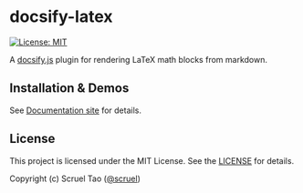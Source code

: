 # docsify-latex

[![License: MIT](https://img.shields.io/badge/License-MIT-yellow.svg?style=flat-square)](https://github.com/scruel/docsify-latex/blob/master/LICENSE)

A [docsify.js](https://docsify.js.org) plugin for rendering LaTeX math blocks from markdown.

## Installation & Demos

See [Documentation site](https://scruel.github.io/docsify-latex) for details.

## License

This project is licensed under the MIT License. See the [LICENSE](https://github.com/github/docsify-latex/blob/master/LICENSE) for details.

Copyright (c) Scruel Tao ([@scruel](https://github.com/scruel))
